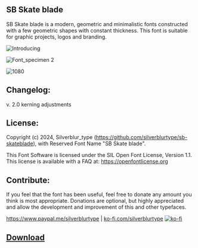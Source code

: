 ## SB Skate blade

SB Skate blade is a modern, geometric and minimalistic fonts constructed with a few geometric shapes with constant thickness. This font is suitable for graphic projects, logos and branding.

![Introducing](https://github.com/silverblurtype/sb-skateblade/assets/163983174/7a5f50b4-9a57-47c7-a1c5-cbffb33785af)

![Font_specimen 2](https://github.com/silverblurtype/sb-skateblade/assets/163983174/fbda2617-bbdd-4b9f-8252-d13a70762ee7)

![1080](https://github.com/silverblurtype/sb-skateblade/assets/163983174/99892fbc-43f6-4146-b866-3d0329091dff)

## Changelog:
v. 2.0 kerning adjustments

## License:
Copyright (c) 2024, Silverblur_type (https://github.com/silverblurtype/sb-skateblade),
with Reserved Font Name "SB Skate blade".

This Font Software is licensed under the SIL Open Font License, Version 1.1. This license is available with a FAQ at:
https://openfontlicense.org

## Contribute:
If you feel that the font has been useful, feel free to donate any amount you think is most appropriate. Donations are optional, but highly appreciated and allow the development and improvement of this and other typefaces.

https://www.paypal.me/silverblurtype | [ko-fi.com/silverblurtype](https://ko-fi.com/silverblurtype)
[![ko-fi](https://ko-fi.com/img/githubbutton_sm.svg)](https://ko-fi.com/E1E8WQYZ8)


## [Download](https://github.com/silverblurtype/sb-skateblade/blob/ae2a7616e4d2e997b0c269f402e51840b0f4278d/SB_Skate_blade-2_0/font/SBSkateblade-Regular.otf)

